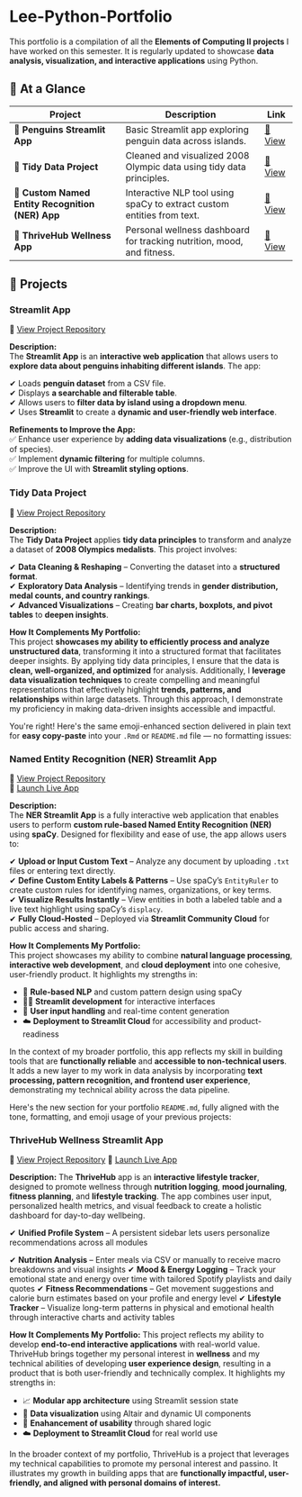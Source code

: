 # Lee-Python-Portfolio

This portfolio is a compilation of all the **Elements of Computing II projects** I have worked on this semester. It is regularly updated to showcase **data analysis, visualization, and interactive applications** using Python.

## 👀 At a Glance

| Project                                          | Description                                                            | Link                                                                                      |
| ------------------------------------------------ | ---------------------------------------------------------------------- | ----------------------------------------------------------------------------------------- |
| 🐧 **Penguins Streamlit App**                    | Basic Streamlit app exploring penguin data across islands.             | [🔗 View](https://github.com/NDylee34/Lee-Python-Portfolio/tree/main/basic-streamlit-app) |
| 🥇 **Tidy Data Project**                         | Cleaned and visualized 2008 Olympic data using tidy data principles.   | [🔗 View](https://github.com/NDylee34/Lee-Python-Portfolio/tree/main/TidyData-Project)    |
| 🧠 **Custom Named Entity Recognition (NER) App** | Interactive NLP tool using spaCy to extract custom entities from text. | [🔗 View](https://github.com/NDylee34/Lee-Python-Portfolio/tree/main/NERStreamlitApp)     |
| 🌿 **ThriveHub Wellness App**                    | Personal wellness dashboard for tracking nutrition, mood, and fitness. | [🔗 View](https://github.com/NDylee34/Lee-Python-Portfolio/tree/main/StreamlitAppFinal)   |


## 📌 Projects

### **Streamlit App**
🔗 [View Project Repository](https://github.com/NDylee34/Lee-Python-Portfolio/tree/main/basic-streamlit-app)

**Description:**  
The **Streamlit App** is an **interactive web application** that allows users to **explore data about penguins inhabiting different islands**. The app:

✔ Loads **penguin dataset** from a CSV file.  
✔ Displays **a searchable and filterable table**.  
✔ Allows users to **filter data by island using a dropdown menu**.  
✔ Uses **Streamlit** to create a **dynamic and user-friendly web interface**.

**Refinements to Improve the App:**  
✅ Enhance user experience by **adding data visualizations** (e.g., distribution of species).  
✅ Implement **dynamic filtering** for multiple columns.  
✅ Improve the UI with **Streamlit styling options**.

### **Tidy Data Project**
🔗 [View Project Repository](https://github.com/NDylee34/Lee-Python-Portfolio/tree/main/TidyData-Project)

**Description:**  
The **Tidy Data Project** applies **tidy data principles** to transform and analyze a dataset of **2008 Olympics medalists**. This project involves:

✔ **Data Cleaning & Reshaping** – Converting the dataset into a **structured format**.  
✔ **Exploratory Data Analysis** – Identifying trends in **gender distribution, medal counts, and country rankings**.  
✔ **Advanced Visualizations** – Creating **bar charts, boxplots, and pivot tables** to **deepen insights**.  

**How It Complements My Portfolio:**  
This project **showcases my ability to efficiently process and analyze unstructured data**, transforming it into a structured format that facilitates deeper insights. By applying tidy data principles, I ensure that the data is **clean, well-organized, and optimized** for analysis. Additionally, I **leverage data visualization techniques** to create compelling and meaningful representations that effectively highlight **trends, patterns, and relationships** within large datasets. Through this approach, I demonstrate my proficiency in making data-driven insights accessible and impactful.

You're right! Here's the same emoji-enhanced section delivered in plain text for **easy copy-paste** into your `.Rmd` or `README.md` file — no formatting issues:

### **Named Entity Recognition (NER) Streamlit App**  
🔗 [View Project Repository](https://github.com/NDylee34/Lee-Python-Portfolio/tree/main/NERStreamlitApp)  
🚀 [Launch Live App](https://lee-ner.streamlit.app/)

**Description:**  
The **NER Streamlit App** is a fully interactive web application that enables users to perform **custom rule-based Named Entity Recognition (NER)** using **spaCy**. Designed for flexibility and ease of use, the app allows users to:

✔ **Upload or Input Custom Text** – Analyze any document by uploading `.txt` files or entering text directly.  
✔ **Define Custom Entity Labels & Patterns** – Use spaCy’s `EntityRuler` to create custom rules for identifying names, organizations, or key terms.  
✔ **Visualize Results Instantly** – View entities in both a labeled table and a live text highlight using spaCy’s `displacy`.  
✔ **Fully Cloud-Hosted** – Deployed via **Streamlit Community Cloud** for public access and sharing.

**How It Complements My Portfolio:**  
This project showcases my ability to combine **natural language processing**, **interactive web development**, and **cloud deployment** into one cohesive, user-friendly product. It highlights my strengths in:

- 🧩 **Rule-based NLP** and custom pattern design using spaCy  
- 🧑‍💻 **Streamlit development** for interactive interfaces  
- 📨 **User input handling** and real-time content generation  
- ☁️ **Deployment to Streamlit Cloud** for accessibility and product-readiness

In the context of my broader portfolio, this app reflects my skill in building tools that are **functionally reliable** and **accessible to non-technical users**. It adds a new layer to my work in data analysis by incorporating **text processing, pattern recognition, and frontend user experience**, demonstrating my technical ability across the data pipeline.

Here's the new section for your portfolio `README.md`, fully aligned with the tone, formatting, and emoji usage of your previous projects:

### **ThriveHub Wellness Streamlit App**

🔗 [View Project Repository](https://github.com/NDylee34/Lee-Python-Portfolio/tree/main/StreamlitAppFinal)
🚀 [Launch Live App](https://lee-nutritionist.streamlit.app/)

**Description:**
The **ThriveHub** app is an **interactive lifestyle tracker**, designed to promote wellness through **nutrition logging**, **mood journaling**, **fitness planning**, and **lifestyle tracking**. The app combines user input, personalized health metrics, and visual feedback to create a holistic dashboard for day-to-day wellbeing.

✔ **Unified Profile System** – A persistent sidebar lets users personalize recommendations across all modules

✔ **Nutrition Analysis** – Enter meals via CSV or manually to receive macro breakdowns and visual insights
✔ **Mood & Energy Logging** – Track your emotional state and energy over time with tailored Spotify playlists and daily quotes
✔ **Fitness Recommendations** – Get movement suggestions and calorie burn estimates based on your profile and energy level
✔ **Lifestyle Tracker** – Visualize long-term patterns in physical and emotional health through interactive charts and activity tables

**How It Complements My Portfolio:**
This project reflects my ability to develop **end-to-end interactive applications** with real-world value. ThriveHub brings together my personal interest in **wellness** and my technical abilities of developing **user experience design**, resulting in a product that is both user-friendly and technically complex. It highlights my strengths in:

- 📈 **Modular app architecture** using Streamlit session state
- 🧠 **Data visualization** using Altair and dynamic UI components
- 🔗 **Enahancement of usability** through shared logic
- ☁️ **Deployment to Streamlit Cloud** for real world use 

In the broader context of my portfolio, ThriveHub is a project that leverages my technical capabilities to promote my personal interest and passino. It illustrates my growth in building apps that are **functionally impactful, user-friendly, and aligned with personal domains of interest.**
